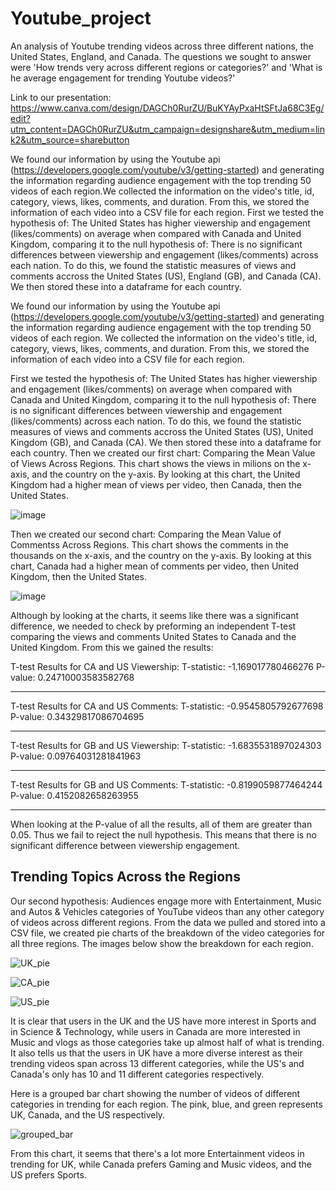 # Youtube_project
An analysis of Youtube trending videos across three different nations, the United States, England, and Canada. 
The questions we sought to answer were 'How trends very across different regions or categories?' and 'What is he average engagement for trending Youtube videos?'

Link to our presentation: https://www.canva.com/design/DAGCh0RurZU/BuKYAyPxaHtSFtJa68C3Eg/edit?utm_content=DAGCh0RurZU&utm_campaign=designshare&utm_medium=link2&utm_source=sharebutton

We found our information by using the Youtube api (https://developers.google.com/youtube/v3/getting-started) and generating the information regarding audience engagement with the top trending 50 videos of each region.We collected the information on the video's title, id, category, views, likes, comments, and duration. From this, we stored the information of each video into a CSV file for each region. 
First we tested the hypothesis of: The United States has higher viewership and engagement (likes/comments) on average when compared with Canada and United Kingdom, comparing it to the null hypothesis of: There is no significant differences between viewership and engagement (likes/comments) across each nation. To do this, we found the statistic measures of views and comments accross the United States (US), England (GB), and Canada (CA). We then stored these into a dataframe for each country. 

We found our information by using the Youtube api (https://developers.google.com/youtube/v3/getting-started) and generating the information regarding audience engagement with the top trending 50 videos of each region. We collected the information on the video's title, id, category, views, likes, comments, and duration. From this, we stored the information of each video into a CSV file for each region. 

First we tested the hypothesis of: The United States has higher viewership and engagement (likes/comments) on average when compared with Canada and United Kingdom, comparing it to the null hypothesis of: There is no significant differences between viewership and engagement (likes/comments) across each nation. To do this, we found the statistic measures of views and comments accross the United States (US), United Kingdom (GB), and Canada (CA). We then stored these into a dataframe for each country. 
Then we created our first chart: Comparing the Mean Value of Views Across Regions. This chart shows the views in milions on the x-axis, and the country on the y-axis. By looking at this chart, the United Kingdom had a higher mean of views per video, then Canada, then the United States.

![image](https://github.com/sophiagemanuel/Youtube_project/assets/157437098/45175710-f283-43c6-bd05-90d54b3bf636)

Then we created our second chart: Comparing the Mean Value of Commentss Across Regions. This chart shows the comments in the thousands on the x-axis, and the country on the y-axis. By looking at this chart, Canada had a higher mean of comments per video, then United Kingdom, then the United States.

![image](https://github.com/sophiagemanuel/Youtube_project/assets/157437098/d5d16369-7c87-494b-92f9-34f201e9fa7d)

Although by looking at the charts, it seems like there was a significant difference, we needed to check by preforming an independent T-test comparing the views and comments United States to Canada and the United Kingdom.
From this we gained the results:

T-test Results for CA and US Viewership:
T-statistic: -1.169017780466276
P-value: 0.24710003583582768

------------------------------
T-test Results for CA and US Comments:
T-statistic: -0.9545805792677698
P-value: 0.34329817086704695

------------------------------
T-test Results for GB and US Viewership:
T-statistic: -1.6835531897024303
P-value: 0.09764031281841963

------------------------------
T-test Results for GB and US Comments:
T-statistic: -0.8199059877464244
P-value: 0.4152082658263955

------------------------------

When looking at the P-value of all the results, all of them are greater than 0.05. Thus we fail to reject the null hypothesis. This means that there is no significant difference between viewership engagement.

## Trending Topics Across the Regions
Our second hypothesis: Audiences engage more with Entertainment, Music and Autos & Vehicles categories of YouTube videos than any other category of videos across different regions. From the data we pulled and stored into a CSV file, we created pie charts of the breakdown of the video categories for all three regions. The images below show the breakdown for each region.

![UK_pie](https://github.com/sophiagemanuel/Youtube_project/assets/161385170/0d559ed6-32fe-4bc8-8dd1-c15138d8e946)

![CA_pie](https://github.com/sophiagemanuel/Youtube_project/assets/161385170/9b3142e1-9f7c-4714-a31a-313af1fdbdd7)

![US_pie](https://github.com/sophiagemanuel/Youtube_project/assets/161385170/a8480717-29d0-4ca4-bc05-c7b5b110e1d3)

It is clear that users in the UK and the US have more interest in Sports and in Science & Technology, while users in Canada are more interested in Music and vlogs as those categories take up almost half of what is trending. It also tells us that the users in UK have a more diverse interest as their trending videos span across 13 different categories, while the US's and Canada's only has 10 and 11 different categories respectively.

Here is a grouped bar chart showing the number of videos of different categories in trending for each region. The pink, blue, and green represents UK, Canada, and the US respectively.

![grouped_bar](https://github.com/sophiagemanuel/Youtube_project/assets/161385170/4a5d7eb5-761e-4b9e-af8f-49c55ce104fc)

From this chart, it seems that there's a lot more Entertainment videos in trending for UK, while Canada prefers Gaming and Music videos, and the US prefers Sports.
